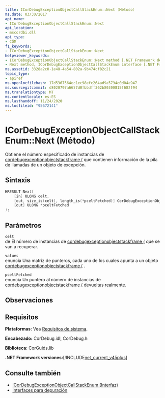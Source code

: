 ```yaml
---
title: ICorDebugExceptionObjectCallStackEnum::Next (Método)
ms.date: 03/30/2017
api_name:
- ICorDebugExceptionObjectCallStackEnum::Next
api_location:
- mscordbi.dll
api_type:
- COM
f1_keywords:
- ICorDebugExceptionObjectCallStackEnum::Next
helpviewer_keywords:
- ICorDebugExceptionObjectCallStackEnum::Next method [.NET Framework debugging]
- Next method, ICorDebugExceptionObjectCallStackEnum interface [.NET Framework debugging]
ms.assetid: 3328a2c0-1e48-4a54-802a-9b474cf82c21
topic_type:
- apiref
ms.openlocfilehash: 17d5367564ec1ec98efc264ad9a5794c0d04a947
ms.sourcegitcommit: d8020797a6657d0fbbdff362b80300815f682f94
ms.translationtype: MT
ms.contentlocale: es-ES
ms.lasthandoff: 11/24/2020
ms.locfileid: "95672141"
---
```

# <a name="icordebugexceptionobjectcallstackenumnext-method"></a>ICorDebugExceptionObjectCallStackEnum::Next (Método)

Obtiene el número especificado de instancias de [cordebugexceptionobjectstackframe (](cordebugexceptionobjectstackframe-structure.md) que contienen información de la pila de llamadas de un objeto de excepción.  
  
## <a name="syntax"></a>Sintaxis  
  
```cpp  
HRESULT Next(  
    [in] ULONG celt,  
    [out, size_is(celt), length_is(*pceltFetched)] CorDebugExceptionObjectStackFrame values[],  
    [out] ULONG *pceltFetched  
);  
```  
  
## <a name="parameters"></a>Parámetros  

 `celt`  
 de El número de instancias de [cordebugexceptionobjectstackframe (](cordebugexceptionobjectstackframe-structure.md) que se van a recuperar.  
  
 `values`  
 enuncia Una matriz de punteros, cada uno de los cuales apunta a un objeto [cordebugexceptionobjectstackframe (](cordebugexceptionobjectstackframe-structure.md) .  
  
 `pceltFetched`  
 enuncia Un puntero al número de instancias de [cordebugexceptionobjectstackframe (](cordebugexceptionobjectstackframe-structure.md) devueltas realmente.  
  
## <a name="remarks"></a>Observaciones  
  
## <a name="requirements"></a>Requisitos  

 **Plataformas:** Vea [Requisitos de sistema](../../get-started/system-requirements.md).  
  
 **Encabezado:** CorDebug.idl, CorDebug.h  
  
 **Biblioteca:** CorGuids.lib  
  
 **.NET Framework versiones:**[!INCLUDE[net_current_v45plus](../../../../includes/net-current-v45plus-md.md)]  
  
## <a name="see-also"></a>Consulte también

- [ICorDebugExceptionObjectCallStackEnum (Interfaz)](icordebugexceptionobjectcallstackenum-interface.md)
- [Interfaces para depuración](debugging-interfaces.md)
